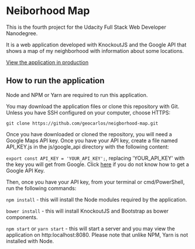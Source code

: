 # Neiborhood Map

This is the fourth project for the Udacity Full Stack Web Developer Nanodegree.

It is a web application developed with KnockoutJS and the Google API that shows a map of my neighborhood with information about some locations.

[View the application in production](https://geocarlos.github.io/neigborhood-map/)

## How to run the application

Node and NPM or Yarn are required to run this application.

You may download the application files or clone this repository with Git. Unless you have SSH configured on your computer, choose HTTPS:

`git clone https://github.com/geocarlos/neigborhood-map.git`

Once you have downloaded or cloned the repository, you will need a Google Maps API key. Once you have your API key, create a file named API_KEY.js in the js/google_api directory with the following content:

`export const API_KEY = 'YOUR_API_KEY';`, replacing 'YOUR_API_KEY' with the key you will get from Google. Click [here](https://developers.google.com/maps/documentation/javascript/get-api-key) if you do not know how to get a Google API Key.

Then, once you have your API key, from your terminal or cmd/PowerShell, run the following commands:

`npm install` - this will install the Node modules required by the application.

`bower install` - this will install KnockoutJS and Bootstrap as bower components.

`npm start` or `yarn start` - this will start a server and you may view the application on http:localhost:8080. Please note that unlike NPM, Yarn is not installed with Node.
